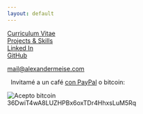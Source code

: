 ```yaml
---
layout: default
---
```

[Curriculum Vitae](https://alexmeise.github.io/cv)  
[Projects & Skills](http://alexmeise.github.io/projects)  
[Linked In](https://www.linkedin.com/in/alexander-meise-7574a153/)  
[GitHub](https://github.com/alexmeise)  

mail@alexandermeise.com  

  
    
   Invitamé a un café [con PayPal](https://www.paypal.me/MeiseVillar) o bitcoin:
  
![Acepto bitcoin](https://drive.google.com/file/d/0B1kbXXDWKhzjZ0R0NlVHMjFPR3c/view?usp=sharing)  
36DwiT4wA8LUZHPBx6oxTDr4HhxsLuM5Rq
